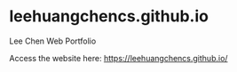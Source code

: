 # leehuangchencs.github.io
 Lee Chen Web Portfolio

Access the website here: https://leehuangchencs.github.io/

